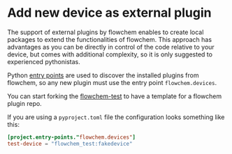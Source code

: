 # Add new device as external plugin

The support of external plugins by flowchem enables to create local packages to extend the functionalities of flowchem.
This approach has advantages as you can be directly in control of the code relative to your device, but comes with
additional complexity, so it is only suggested to experienced pythonistas.

Python [entry points](https://setuptools.pypa.io/en/latest/userguide/entry_point.html) are used to discover the
installed plugins from flowchem, so any new plugin must use the entry point `flowchem.devices`.

You can start forking the [flowchem-test](https://github.com/cambiegroup/flowchem-test) to have a template for a
flowchem plugin repo.

If you are using a `pyproject.toml` file the configuration looks something like this:

```toml
[project.entry-points."flowchem.devices"]
test-device = "flowchem_test:fakedevice"
```
